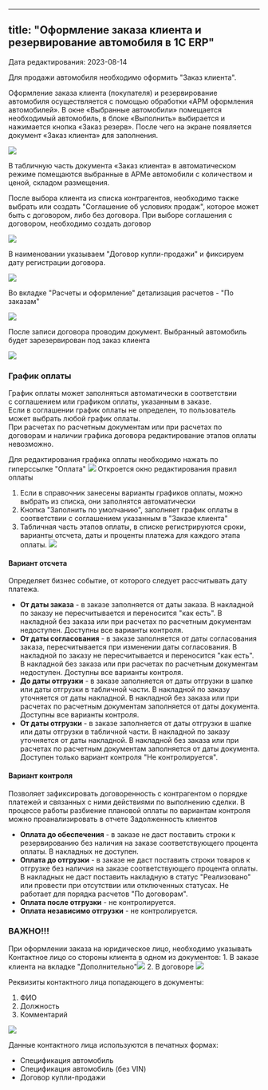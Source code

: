 
---
title: "Оформление заказа клиента и резервирование автомобиля в 1С ERP"
---
Дата редактирования: 2023-08-14

Для продажи автомобиля необходимо оформить "Заказ клиента".

Оформление заказа клиента (покупателя) и резервирование автомобиля осуществляется с помощью обработки «АРМ оформления автомобилей». В окне «Выбранные автомобили» помещается необходимый автомобиль, в блоке «Выполнить» выбирается и нажимается кнопка «Заказ резерв». После чего на экране появляется документ «Заказ клиента» для заполнения.

![](ERP/_attach/заказ-резерв.png)

В табличную часть документа «Заказ клиента» в автоматическом режиме помещаются выбранные в АРМе автомобили с количеством и ценой, складом размещения. 

После выбора клиента из списка контрагентов, необходимо также выбрать или создать "Соглашение об условиях продаж", которое может быть с договором, либо без договора.
При выборе соглашения с договором, необходимо создать договор

![](ERP/_attach/Pasted%20image%2020230328103510.png)

В наименовании указываем "Договор купли-продажи" и фиксируем дату регистрации договора.

![](ERP/_attach/Pasted%20image%2020230328103901.png)

Во вкладке "Расчеты и оформление" детализация расчетов - "По заказам"

![](ERP/_attach/Pasted%20image%2020230328104015.png)

После записи договора проводим документ. Выбранный автомобиль будет зарезервирован под заказ клиента

![](ERP/_attach/Pasted%20image%2020230328104355.png)

### **График оплаты**

График оплаты может заполняться автоматически в соответствии с соглашением или графиком оплаты, указанным в заказе.   
Если в соглашении график оплаты не определен, то пользователь может выбрать любой график оплаты.  
При расчетах по расчетным документам или при расчетах по договорам и наличии графика договора редактирование этапов оплаты невозможно.

Для редактирования графика оплаты необходимо нажать по гиперссылке "Оплата"
![](ERP/_attach/Pasted%20image%2020230726134211.png)
Откроется окно редактирования правил оплаты

1. Если в справочник занесены варианты графиков оплаты, можно выбрать из списка, они заполнятся автоматически
2. Кнопка "Заполнить по умолчанию", заполняет график оплаты в соответствии с соглашением указанным в "Заказе клиента"
3. Табличная часть этапов оплаты, в списке регистрируются сроки, варианты отсчета, даты и проценты платежа для каждого этапа оплаты.
![](ERP/_attach/Pasted%20image%2020230726140457.png)

#### Вариант отсчета

Определяет бизнес событие, от которого следует рассчитывать дату платежа.

- **От даты заказа** - в заказе заполняется от даты заказа. В накладной по заказу не пересчитывается и переносится "как есть". В накладной без заказа или при расчетах по расчетным документам недоступен. Доступны все варианты контроля.
- **От даты согласования** - в заказе заполняется от даты согласования заказа, пересчитывается при изменении даты согласования. В накладной по заказу не пересчитывается и переносится "как есть". В накладной без заказа или при расчетах по расчетным документам недоступен. Доступны все варианты контроля.
- **До даты отгрузки** - в заказе заполняется от даты отгрузки в шапке или даты отгрузки в табличной части. В накладной по заказу уточняется от даты накладной. В накладной без заказа или при расчетах по расчетным документам заполняется от даты документа. Доступны все варианты контроля.
- **От даты отгрузки** - в заказе заполняется от даты отгрузки в шапке или даты отгрузки в табличной части. В накладной по заказу уточняется от даты накладной. В накладной без заказа или при расчетах по расчетным документам заполняется от даты документа. Доступен только вариант контроля "Не контролируется".

#### Вариант контроля

Позволяет зафиксировать договоренность с контрагентом о порядке платежей и связанных с ними действиями по выполнению сделки. В процессе работы разбиение плановой оплаты по вариантам контроля можно проанализировать в отчете Задолженность клиентов

- **Оплата до обеспечения** - в заказе не даст поставить строки к резервированию без наличия на заказе соответствующего процента оплаты. В накладных не доступен.
- **Оплата до отгрузки** - в заказе не даст поставить строки товаров к отгрузке без наличия на заказе соответствующего процента оплаты. В накладных не даст поставить накладную в статус "Реализовано" или провести при отсутствии или отключенных статусах. Не работает для порядка расчетов "По договорам".
- **Оплата после отгрузки** - не контролируется.
- **Оплата независимо отгрузки** - не контролируется.


### **ВАЖНО!!!**

При оформлении заказа на юридическое лицо, необходимо указывать Контактное лицо со стороны клиента в одном из документов:
	1. В заказе клиента на вкладке "Дополнительно"![](ERP/_attach/Pasted%20image%2020230607154245.png)
	2. В договоре ![](ERP/_attach/Pasted%20image%2020230607154302.png)

Реквизиты контактного лица попадающего в документы:
1. ФИО
2. Должность
3. Комментарий

![](ERP/_attach/Pasted%20image%2020230607154657.png)

Данные контактного лица используются в печатных формах:
- Спецификация автомобиль
- Спецификация автомобиль (без VIN)
- Договор купли-продажи